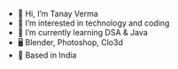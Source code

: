 - 👋 Hi, I’m Tanay Verma
- 👀 I’m interested in technology and coding
- 🌱 I’m currently learning DSA & Java
- 🖥️ Blender, Photoshop, Clo3d
- 🏡 Based in India 
 

<!---
tanayverma11/tanayverma11 is a ✨ special ✨ repository because its `README.md` (this file) appears on your GitHub profile.
You can click the Preview link to take a look at your changes.
--->
